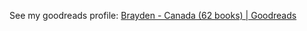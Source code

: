 
See my goodreads profile: [Brayden - Canada (62 books) | Goodreads](https://www.goodreads.com/user/show/177967872-brayden)


